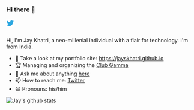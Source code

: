 ### Hi there 👋

<a href="https://twitter.com/jayskhatri">
  <img align="left" alt="Jay Khatri | Twitter" width="21px" src="https://raw.githubusercontent.com/jayskhatri/jayskhatri/master/assets/twitter.svg" />
</a>

<br />
<br />

Hi, I'm Jay Khatri, a neo-millenial individual with a flair for technology. I'm from India.

- :100: Take a look at my portfolio site: https://jayskhatri.github.io
- 🏆 Managing and organizing the [Club Gamma](https://github.com/clubgamma/) 
- 💬 Ask me about anything [here](https://github.com/jayskhatri/jayskhatri/issues)
- 📫 How to reach me: [Twitter](https://twitter.com/jayskhatri)
- 😄 Pronouns: his/him


![Jay's github stats](https://github-readme-stats.vercel.app/api?username=jayskhatri&show_icons=true&hide_border=true)
